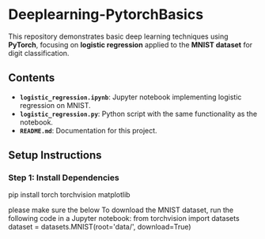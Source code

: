# Deeplearning-PytorchBasics

This repository demonstrates basic deep learning techniques using **PyTorch**, focusing on **logistic regression** applied to the **MNIST dataset** for digit classification.

## Contents

- **`logistic_regression.ipynb`**: Jupyter notebook implementing logistic regression on MNIST.
- **`logistic_regression.py`**: Python script with the same functionality as the notebook.
- **`README.md`**: Documentation for this project.

## Setup Instructions

### Step 1: Install Dependencies
pip install torch torchvision matplotlib


please make sure the below
To download the MNIST dataset, run the following code in a Jupyter notebook:
from torchvision import datasets
dataset = datasets.MNIST(root='data/', download=True)
